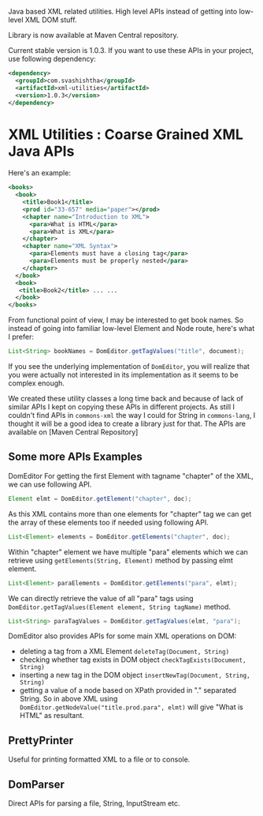 Java based XML related utilities. High level APIs instead of getting into low-level XML DOM stuff.

Library is now available at Maven Central repository.

Current stable version is 1.0.3. If you want to use these APIs in your project, use following dependency:

```xml
<dependency>
  <groupId>com.svashishtha</groupId>
  <artifactId>xml-utilities</artifactId>
  <version>1.0.3</version>
</dependency>
```

# XML Utilities : Coarse Grained XML Java APIs

Here's an example: 

```xml
<books> 
  <book> 
    <title>Book1</title> 
    <prod id="33-657" media="paper"></prod> 
    <chapter name="Introduction to XML"> 
      <para>What is HTML</para> 
      <para>What is XML</para> 
    </chapter> 
    <chapter name="XML Syntax"> 
      <para>Elements must have a closing tag</para> 
      <para>Elements must be properly nested</para> 
    </chapter> 
  </book> 
  <book> 
   <title>Book2</title> ... ... 
  </book> 
</books>
```

From functional point of view, I may be interested to get book names. So instead of going into familiar low-level Element and Node route, here's what I prefer: 

```java
List<String> bookNames = DomEditor.getTagValues("title", document);
``` 

If you see the underlying implementation of `DomEditor`, you will realize that you were actually not interested in its implementation as it seems to be complex enough. 

We created these utility classes a long time back and because of lack of similar APIs I kept on copying these APIs in different projects. As still I couldn't find APIs in `commons-xml` the way I could for String in `commons-lang`, I thought it will be a good idea to create a library just for that. The APIs are available on [Maven Central Repository]
## Some more APIs Examples
DomEditor For getting the first Element with tagname "chapter" of the XML, we can use following API. 

```java
Element elmt = DomEditor.getElement("chapter", doc);
```

As this XML contains more than one elements for "chapter" tag we can get the array of these elements too if needed using following API. 

```java
List<Element> elements = DomEditor.getElements("chapter", doc);
```
Within "chapter" element we have multiple "para" elements which we can retrieve using `getElements(String, Element)` method by passing elmt element. 
```java
List<Element> paraElements = DomEditor.getElements("para", elmt);
``` 
We can directly retrieve the value of all "para" tags using `DomEditor.getTagValues(Element element, String tagName)` method. 

```java
List<String> paraTagValues = DomEditor.getTagValues(elmt, "para");
```

DomEditor also provides APIs for some main XML operations on DOM:
* deleting a tag from a XML Element `deleteTag(Document, String)`
* checking whether tag exists in DOM object `checkTagExists(Document, String)`
* inserting a new tag in the DOM object `insertNewTag(Document, String, String)`
* getting a value of a node based on XPath provided in "." separated String. So in above XML using `DomEditor.getNodeValue("title.prod.para", elmt)` will give "What is HTML" as resultant.
## PrettyPrinter 

Useful for printing formatted XML to a file or to console. 

## DomParser 
Direct APIs for parsing a file, String, InputStream etc.
